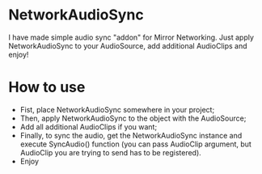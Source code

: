 # NetworkAudioSync
I have made simple audio sync "addon" for Mirror Networking. Just apply NetworkAudioSync to your AudioSource, add additional AudioClips and enjoy!

# How to use
- Fist, place NetworkAudioSync somewhere in your project;
- Then, apply NetworkAudioSync to the object with the AudioSource;
- Add all additional AudioClips if you want;
- Finally, to sync the audio, get the NetworkAudioSync instance and execute SyncAudio() function (you can pass AudioClip argument, but AudioClip you are trying to send has to be registered).
- Enjoy
